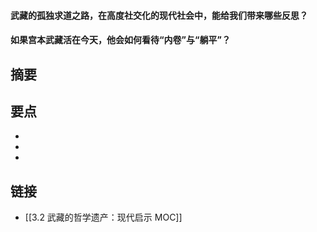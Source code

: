 #### 武藏的孤独求道之路，在高度社交化的现代社会中，能给我们带来哪些反思？


#### 如果宫本武藏活在今天，他会如何看待“内卷”与“躺平”？


## 摘要


## 要点

- 
- 
- 

## 链接

- [[3.2 武藏的哲学遗产：现代启示 MOC]]
